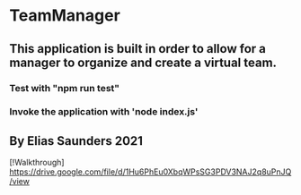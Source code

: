 # TeamManager

## This application is built in order to allow for a manager to organize and create a virtual team. 
### Test with "npm run test"
### Invoke the application with 'node index.js'

## By Elias Saunders 2021

[!Walkthrough] https://drive.google.com/file/d/1Hu6PhEu0XbqWPsSG3PDV3NAJ2q8uPnJQ/view